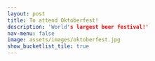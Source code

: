 ```yaml
---
layout: post
title: To attend Oktoberfest!
description: 'World's largest beer festival!'
nav-menu: false
image: assets/images/oktoberfest.jpg
show_bucketlist_tile: true
---
```


<!-- Main -->
<div id="main">
</div>
